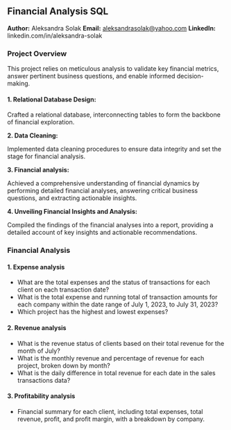 ## Financial Analysis SQL

**Author:** Aleksandra Solak
**Email:**  aleksandrasolak@yahoo.com
**LinkedIn:** linkedin.com/in/aleksandra-solak



### Project Overview

This project relies on meticulous analysis to validate key financial metrics, answer pertinent business questions, and enable informed decision-making.
 
#### 1. Relational Database Design:

Crafted a relational database, interconnecting tables to form the backbone of financial exploration.


**2. Data Cleaning:** 

Implemented data cleaning procedures to ensure data integrity and set the stage for financial analysis.


**3. Financial analysis:** 

Achieved a comprehensive understanding of financial dynamics by performing detailed financial analyses, answering critical business questions, and extracting actionable insights.

**4. Unveiling Financial Insights and Analysis:** 

Compiled the findings of the financial analyses into a report, providing a detailed account of key insights and actionable recommendations.




### Financial Analysis
#### 1. Expense analysis
   - What are the total expenses and the status of transactions for each client on each transaction date?
   - What is the total expense and running total of transaction amounts for each company within the date range of July 1, 2023, to July 31, 2023?
   - Which project has the highest and lowest expenses?
#### 2. Revenue analysis
   - What is the revenue status of clients based on their total revenue for the month of July?
   - What is the monthly revenue and percentage of revenue for each project, broken down by month?
   - What is the daily difference in total revenue for each date in the sales transactions data?
#### 3. Profitability analysis
   - Financial summary for each client, including total expenses, total revenue, profit, and profit margin, with a breakdown by company.








